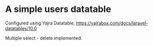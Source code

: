 # A simple users datatable

Configured using Yajra Datatable, https://yajrabox.com/docs/laravel-datatables/10.0 

Multiple select - delete implemented.
